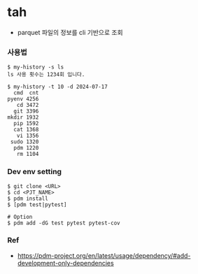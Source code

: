 # tah
- parquet 파일의 정보를 cli 기반으로 조회

### 사용법
```
$ my-history -s ls
ls 사용 횟수는 1234회 입니다.

$ my-history -t 10 -d 2024-07-17
  cmd  cnt
pyenv 4256
   cd 3472
  git 3396
mkdir 1932
  pip 1592
  cat 1368
   vi 1356
 sudo 1320
  pdm 1220
   rm 1104
```

### Dev env setting
```
$ git clone <URL>
$ cd <PJT_NAME>
$ pdm install
$ [pdm test|pytest]

# Option
$ pdm add -dG test pytest pytest-cov
```

### Ref
- https://pdm-project.org/en/latest/usage/dependency/#add-development-only-dependencies
